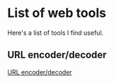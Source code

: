# List of web tools

Here's a list of tools I find useful.

## URL encoder/decoder

[URL encoder/decoder](https://meyerweb.com/eric/tools/dencoder/)
